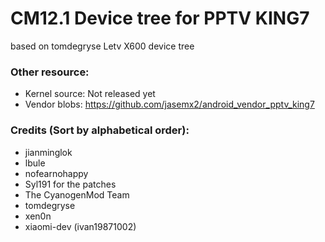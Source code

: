 # CM12.1 Device tree for PPTV KING7

based on tomdegryse Letv X600 device tree

### Other resource:
  - Kernel source: Not released yet
  - Vendor blobs: https://github.com/jasemx2/android_vendor_pptv_king7

### Credits (Sort by alphabetical order):
  - jianminglok
  - lbule
  - nofearnohappy
  - Syl191 for the patches
  - The CyanogenMod Team
  - tomdegryse
  - xen0n
  - xiaomi-dev (ivan19871002)
